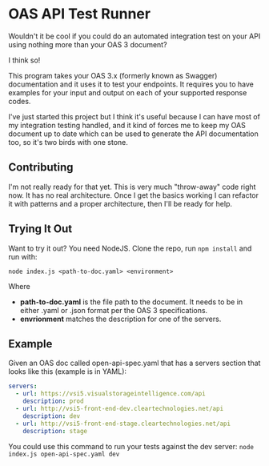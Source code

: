 # OAS API Test Runner

Wouldn't it be cool if you could do an automated integration test on your API using nothing more than your OAS 3 document?

I think so!

This program takes your OAS 3.x (formerly known as Swagger) documentation and it uses it to test your endpoints.
It requires you to have examples for your input and output on each of your supported response codes.

I've just started this project but I think it's useful because I can have most of my integration
testing handled, and it kind of forces me to keep my OAS document up to date which can be used to generate the API documentation too, so it's two birds with one stone.

## Contributing
I'm not really ready for that yet.  This is very much "throw-away" code right now.  It has no real architecture.  Once
I get the basics working I can refactor it with patterns and a proper architecture, then I'll be ready for help.

## Trying It Out
Want to try it out?  You need NodeJS.  Clone the repo, run ```npm install``` and run with: 

```node index.js <path-to-doc.yaml> <environment>```

Where 
* __path-to-doc.yaml__ is the file path to the document.  It needs to be in either .yaml or .json format per the OAS 3 specifications.
* __envrionment__ matches the description for one of the servers.

## Example

Given an OAS doc called open-api-spec.yaml that has a servers section that looks like this (example is in YAML):
```yaml
servers:
  - url: https://vsi5.visualstorageintelligence.com/api
    description: prod
  - url: http://vsi5-front-end-dev.cleartechnologies.net/api
    description: dev
  - url: http://vsi5-front-end-stage.cleartechnologies.net/api
    description: stage
```

You could use this command to run your tests against the dev server:
```node index.js open-api-spec.yaml dev```

